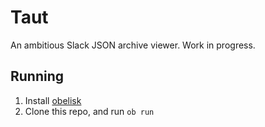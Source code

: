 # Taut

An ambitious Slack JSON archive viewer. Work in progress.

## Running

1. Install [obelisk](https://github.com/obsidiansystems/obelisk)
2. Clone this repo, and run `ob run`
